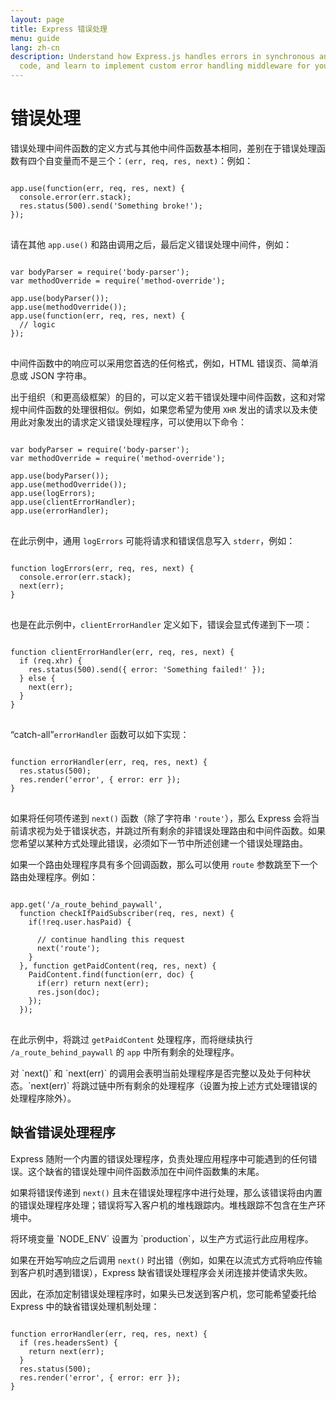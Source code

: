 ```yaml
---
layout: page
title: Express 错误处理
menu: guide
lang: zh-cn
description: Understand how Express.js handles errors in synchronous and asynchronous
  code, and learn to implement custom error handling middleware for your applications.
---
```


# 错误处理

错误处理中间件函数的定义方式与其他中间件函数基本相同，差别在于错误处理函数有四个自变量而不是三个：`(err, req, res, next)`：例如：

<pre>
<code class="language-javascript" translate="no">
app.use(function(err, req, res, next) {
  console.error(err.stack);
  res.status(500).send('Something broke!');
});
</code>
</pre>

请在其他 `app.use()` 和路由调用之后，最后定义错误处理中间件，例如：

<pre>
<code class="language-javascript" translate="no">
var bodyParser = require('body-parser');
var methodOverride = require('method-override');

app.use(bodyParser());
app.use(methodOverride());
app.use(function(err, req, res, next) {
  // logic
});
</code>
</pre>

中间件函数中的响应可以采用您首选的任何格式，例如，HTML 错误页、简单消息或 JSON 字符串。

出于组织（和更高级框架）的目的，可以定义若干错误处理中间件函数，这和对常规中间件函数的处理很相似。例如，如果您希望为使用 `XHR` 发出的请求以及未使用此对象发出的请求定义错误处理程序，可以使用以下命令：

<pre>
<code class="language-javascript" translate="no">
var bodyParser = require('body-parser');
var methodOverride = require('method-override');

app.use(bodyParser());
app.use(methodOverride());
app.use(logErrors);
app.use(clientErrorHandler);
app.use(errorHandler);
</code>
</pre>

在此示例中，通用 `logErrors` 可能将请求和错误信息写入 `stderr`，例如：

<pre>
<code class="language-javascript" translate="no">
function logErrors(err, req, res, next) {
  console.error(err.stack);
  next(err);
}
</code>
</pre>

也是在此示例中，`clientErrorHandler` 定义如下，错误会显式传递到下一项：

<pre>
<code class="language-javascript" translate="no">
function clientErrorHandler(err, req, res, next) {
  if (req.xhr) {
    res.status(500).send({ error: 'Something failed!' });
  } else {
    next(err);
  }
}
</code>
</pre>

“catch-all”`errorHandler` 函数可以如下实现：

<pre>
<code class="language-javascript" translate="no">
function errorHandler(err, req, res, next) {
  res.status(500);
  res.render('error', { error: err });
}
</code>
</pre>

如果将任何项传递到 `next()` 函数（除了字符串 `'route'`），那么 Express 会将当前请求视为处于错误状态，并跳过所有剩余的非错误处理路由和中间件函数。如果您希望以某种方式处理此错误，必须如下一节中所述创建一个错误处理路由。

如果一个路由处理程序具有多个回调函数，那么可以使用 `route` 参数跳至下一个路由处理程序。例如：

<pre>
<code class="language-javascript" translate="no">
app.get('/a_route_behind_paywall',
  function checkIfPaidSubscriber(req, res, next) {
    if(!req.user.hasPaid) {

      // continue handling this request
      next('route');
    }
  }, function getPaidContent(req, res, next) {
    PaidContent.find(function(err, doc) {
      if(err) return next(err);
      res.json(doc);
    });
  });
</code>
</pre>

在此示例中，将跳过 `getPaidContent` 处理程序，而将继续执行 `/a_route_behind_paywall` 的 `app` 中所有剩余的处理程序。

<div class="doc-box doc-info" markdown="1">
对 `next()` 和 `next(err)` 的调用会表明当前处理程序是否完整以及处于何种状态。`next(err)` 将跳过链中所有剩余的处理程序（设置为按上述方式处理错误的处理程序除外）。
</div>

## 缺省错误处理程序

Express 随附一个内置的错误处理程序，负责处理应用程序中可能遇到的任何错误。这个缺省的错误处理中间件函数添加在中间件函数集的末尾。

如果将错误传递到 `next()` 且未在错误处理程序中进行处理，那么该错误将由内置的错误处理程序处理；错误将写入客户机的堆栈跟踪内。堆栈跟踪不包含在生产环境中。

<div class="doc-box doc-info" markdown="1">
将环境变量 `NODE_ENV` 设置为 `production`，以生产方式运行此应用程序。
</div>

如果在开始写响应之后调用 `next()` 时出错（例如，如果在以流式方式将响应传输到客户机时遇到错误），Express 缺省错误处理程序会关闭连接并使请求失败。

因此，在添加定制错误处理程序时，如果头已发送到客户机，您可能希望委托给 Express 中的缺省错误处理机制处理：

<pre>
<code class="language-javascript" translate="no">
function errorHandler(err, req, res, next) {
  if (res.headersSent) {
    return next(err);
  }
  res.status(500);
  res.render('error', { error: err });
}
</code>
</pre>
